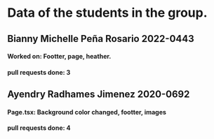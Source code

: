 # Data of the students in the group.

## Bianny Michelle Peña Rosario 2022-0443
<h4>Worked on: Footter, page, heather.</h4>
<h4>pull requests done: 3</h4>

## Ayendry Radhames Jimenez 2020-0692

<h4>Page.tsx: Background color changed, footter, images</h4>
<h4>pull requests done: 4 </h4>

